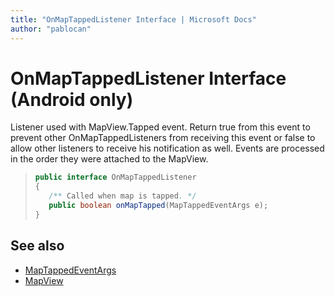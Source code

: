 ```yaml
---
title: "OnMapTappedListener Interface | Microsoft Docs"
author: "pablocan"
---
```


# OnMapTappedListener Interface (Android only)

Listener used with MapView.Tapped event. Return true from this event to prevent other OnMapTappedListeners from receiving this event or false to allow other listeners to receive his notification as well. Events are processed in the order they were attached to the MapView.

>```java
> public interface OnMapTappedListener
>{
>    /** Called when map is tapped. */
>    public boolean onMapTapped(MapTappedEventArgs e);
>}
>```

## See also

* [MapTappedEventArgs](MapTappedEventArgs-class.md)
* [MapView](../MapView-class.md)